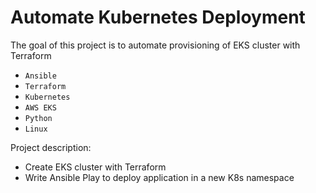 # Automate Kubernetes Deployment

The goal of this project is to automate provisioning of EKS cluster with Terraform
- `Ansible`
- `Terraform`
- `Kubernetes`
- `AWS EKS`
- `Python`
- `Linux`
 
Project description:
- Create EKS cluster with Terraform
- Write Ansible Play to deploy application in a new K8s namespace
